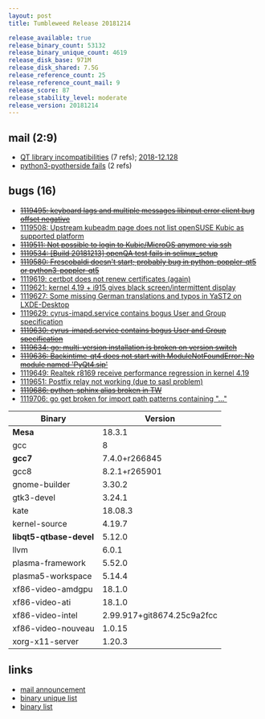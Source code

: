 ```yaml
---
layout: post
title: Tumbleweed Release 20181214

release_available: true
release_binary_count: 53132
release_binary_unique_count: 4619
release_disk_base: 971M
release_disk_shared: 7.5G
release_reference_count: 25
release_reference_count_mail: 9
release_score: 87
release_stability_level: moderate
release_version: 20181214
---
```


## mail (2:9)

- [QT library incompatibilities](https://lists.opensuse.org/opensuse-factory/2018-12/msg00111.html) (7 refs); [2018-12.128](https://lists.opensuse.org/opensuse-factory/2018-12/msg00128.html)
- [python3-pyotherside fails](https://lists.opensuse.org/opensuse-factory/2018-12/msg00117.html) (2 refs)

## bugs (16)

<!--more-->

- ~~[1119495: keyboard lags and multiple messages libinput error client bug offset negative](https://bugzilla.opensuse.org/show_bug.cgi?id=1119495)~~
- [1119508: Upstream kubeadm page does not list openSUSE Kubic as supported platform](https://bugzilla.opensuse.org/show_bug.cgi?id=1119508)
- ~~[1119511: Not possible to login to Kubic/MicroOS anymore via ssh](https://bugzilla.opensuse.org/show_bug.cgi?id=1119511)~~
- ~~[1119534: \[Build 20181213\] openQA test fails in selinux_setup](https://bugzilla.opensuse.org/show_bug.cgi?id=1119534)~~
- ~~[1119580: Frescobaldi doesn't start; probably bug in python-poppler-qt5 or python3-poppler-qt5](https://bugzilla.opensuse.org/show_bug.cgi?id=1119580)~~
- [1119619: certbot does not renew certificates (again)](https://bugzilla.opensuse.org/show_bug.cgi?id=1119619)
- [1119621: kernel 4.19 + i915 gives black screen/intermittent display](https://bugzilla.opensuse.org/show_bug.cgi?id=1119621)
- [1119627: Some missing German translations and typos in YaST2 on LXDE-Desktop](https://bugzilla.opensuse.org/show_bug.cgi?id=1119627)
- [1119629: cyrus-imapd.service contains bogus User and Group specification](https://bugzilla.opensuse.org/show_bug.cgi?id=1119629)
- ~~[1119630: cyrus-imapd.service contains bogus User and Group specification](https://bugzilla.opensuse.org/show_bug.cgi?id=1119630)~~
- ~~[1119634: go: multi-version installation is broken on version switch](https://bugzilla.opensuse.org/show_bug.cgi?id=1119634)~~
- ~~[1119636: Backintime-qt4 does not start with ModuleNotFoundError: No module named 'PyQt4.sip'](https://bugzilla.opensuse.org/show_bug.cgi?id=1119636)~~
- [1119649: Realtek r8169 receive performance regression in kernel 4.19](https://bugzilla.opensuse.org/show_bug.cgi?id=1119649)
- [1119651: Postfix relay not working (due to sasl problem)](https://bugzilla.opensuse.org/show_bug.cgi?id=1119651)
- ~~[1119686: python-sphinx alias broken in TW](https://bugzilla.opensuse.org/show_bug.cgi?id=1119686)~~
- [1119706: go get broken for   import path patterns containing "..."](https://bugzilla.opensuse.org/show_bug.cgi?id=1119706)

Binary | Version
--- | ---
**Mesa** | 18.3.1
gcc | 8
**gcc7** | 7.4.0+r266845
gcc8 | 8.2.1+r265901
gnome-builder | 3.30.2
gtk3-devel | 3.24.1
kate | 18.08.3
kernel-source | 4.19.7
**libqt5-qtbase-devel** | 5.12.0
llvm | 6.0.1
plasma-framework | 5.52.0
plasma5-workspace | 5.14.4
xf86-video-amdgpu | 18.1.0
xf86-video-ati | 18.1.0
xf86-video-intel | 2.99.917+git8674.25c9a2fcc
xf86-video-nouveau | 1.0.15
xorg-x11-server | 1.20.3

## links

- [mail announcement](https://lists.opensuse.org/opensuse-factory/2018-12/msg00108.html)
- [binary unique list](http://download.tumbleweed.boombatower.com/20181214/rpm.unique.list)
- [binary list](http://download.tumbleweed.boombatower.com/20181214/rpm.list)
